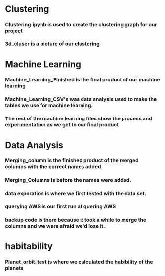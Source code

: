 # Clustering 
### Clustering.ipynb is used to create the clustering graph for our project
### 3d_cluser is a picture of our clustering
# Machine Learning
### Machine_Learning_Finished is the final product of our machine learning
### Machine_Learning_CSV's was data analysis used to make the tables we use for machine learning. 
### The rest of the machine learning files show the process and experimentation as we get to our final product
# Data Analysis
### Merging_column is the finished product of the merged columns with the correct names added 
### Merging_Columns is before the names were added. 
### data exporation is where we first tested with the data set. 
### querying AWS is our first run at quering AWS
### backup code is there because it took a while to merge the columns and we were afraid we'd lose it. 
# habitability
### Planet_orbit_test is where we calculated the habibility of the planets
